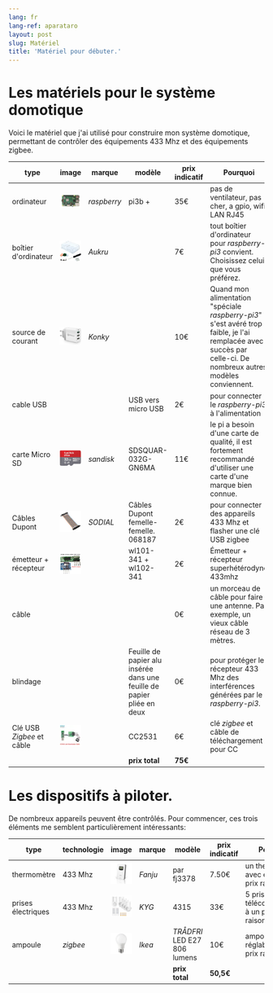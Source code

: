 ```yaml
---
lang: fr
lang-ref: aparataro
layout: post
slug: Matériel
title: 'Matériel pour débuter.'
---
```

   
# Les matériels pour le système domotique

Voici le matériel que j'ai utilisé pour construire mon système domotique, permettant de contrôler des équipements 433 Mhz et des équipements zigbee.

|type|image|marque|modèle|prix indicatif|Pourquoi|
| --- | --- | --- | --- | --- | --- | 
|ordinateur|![](/public/pi.jpg) | _raspberry_ |pi3b +| 35€ |pas de ventilateur, pas cher, a gpio, wifi, LAN RJ45|
|boîtier d'ordinateur|![](/public/loĝejo.jpg) | _Aukru_ | | 7€ |tout boîtier d'ordinateur pour _raspberry-pi3_ convient. Choisissez celui que vous préférez.|
|source de courant|![](/public/elektroprovizo.jpg) | _Konky_ | | 10€ |Quand mon alimentation "spéciale _raspberry-pi3_" s'est avéré trop faible, je l'ai remplacée avec succès par celle-ci. De nombreux autres modèles conviennent.|
|cable USB|  |  |USB vers micro USB| 2€ |pour connecter le _raspberry-pi3_ à l'alimentation|
|carte Micro SD|![](/public/SD.jpg) | _sandisk_ | SDSQUAR-032G-GN6MA | 11€ |le pi a besoin d'une carte de qualité, il est fortement recommandé d'utiliser une carte d'une marque bien connue.|
|Câbles Dupont|![](/public/dupont.jpg) | _SODIAL_ |Câbles Dupont femelle-femelle. 068187| 2€|pour connecter des appareils 433 Mhz et flasher une clé USB zigbee|
|émetteur + récepteur|![](/public/dissendilo-ricevilo-433Mhz.jpg) | |wl101-341 + wl102-341| 2€ |Émetteur + récepteur superhétérodyne 433mhz|
|câble| | || 0€ |un morceau de câble pour faire une antenne. Par exemple, un vieux câble réseau de 3 mètres.|
|blindage| | |Feuille de papier alu insérée dans une feuille de papier pliée en deux| 0€ |pour protéger le récepteur 433 Mhz des interférences générées par le _raspberry-pi3_.|
| Clé USB _Zigbee_ et câble|![](/public/cc2531+kablo.jpg) |  | CC2531|6€ | clé _zigbee_ et câble de téléchargement pour CC|
| | | | **prix total** | **75€** | 



# Les dispositifs à piloter.

De nombreux appareils peuvent être contrôlés. Pour commencer, ces trois éléments me semblent particulièrement intéressants:

|type|technologie|image|marque|modèle|prix indicatif|Pourquoi|
| --- | --- | --- | --- | --- | --- | --- |
| thermomètre |433 Mhz| ![](/public/fanju.jpeg)| _Fanju_ |par fj3378| 7.50€|un thermomètre avec écran à un prix raisonnable.|
| prises électriques |433 Mhz|![](/public/KYG.jpg)| _KYG_ | 4315 | 33€ |5 prises télécommandées à un prix raisonnable.|
|ampoule| _zigbee_ |![](/public/tradfri.jpg)| _Ikea_ | _TRÅDFRI_ LED E27 806 lumens| 10€ |ampoule réglable à un prix raisonnable.|
| | | | | **prix total** | **50,5€** | |

